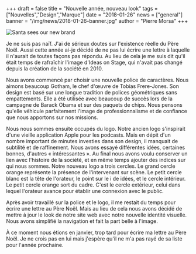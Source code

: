 +++
draft		= false
title		= "Nouvelle année, nouveau look"
tags		= ["Nouvelles","Design","Marque"]
date		= "2018-01-26"
news		= ["general"]
banner		= "/img/news/2018-01-26-banner.jpg"
author		= "Pierre Morsa"
+++

![Santa sees our new brand](/img/news/2018-01-26-banner.jpg)

Je ne suis pas naïf. J'ai de sérieux doutes sur l'existence réelle du Père Noël. Aussi cette année ai-je décidé de ne pas lui écrire une lettre à laquelle il n'aurait de toutes façons pas répondu. Au lieu de cela je me suis dit qu'il était temps de rafraîchir l'image d'Ideas on Stage, qui n'avait pas changé depuis la création de la société en 2010.

Nous avons commencé par choisir une nouvelle police de caractères. Nous aimons beaucoup Gotham, le chef d'œuvre de Tobias Frere-Jones. Son design est basé sur une longue tradition de polices géométriques sans empattements. Elle a été utilisée avec beaucoup de succès lors de la campagne de Barack Obama et sur des paquets de chips. Nous pensons qu'elle véhicule parfaitement l'image de professionnalisme et de confiance que nous apportons sur nos missions.

Nous nous sommes ensuite occupés du logo. Notre ancien logo s'inspirait d'une vieille application Apple pour les podcasts. Mais en dépit d'un nombre important de minutes investies dans son design, il manquait de subtilité et de raffinement. Nous avons essayé différentes idées, certaines bonnes, d'autres « intéressantes ». Au final nous avons voulu conserver un lien avec l'histoire de la société, et en même temps ajouter des indices sur qui nous sommes. Notre nouveau logo a trois cercles. Le grand cercle orange représente la présence de l'intervenant sur scène. Le petit cercle blanc est la tête de l'orateur, le point sur le i de idées, et le cercle intérieur. Le petit cercle orange sort du cadre. C'est le cercle extérieur, celui dans lequel l'orateur avance pour établir une connexion avec le public.

Après avoir travaillé sur la police et le logo, il me restait du temps pour écrire une lettre au Père Noël. Mais au lieu de cela nous avons décidé de mettre à jour le look de notre site web avec notre nouvelle identité visuelle. Nous avons simplifié la navigation et fait la part belle à l'image.

À ce moment nous étions en janvier, trop tard pour écrire ma lettre au Père Noël. Je ne crois pas en lui mais j'espère qu'il ne m'a pas rayé de sa liste pour l'année prochaine. 